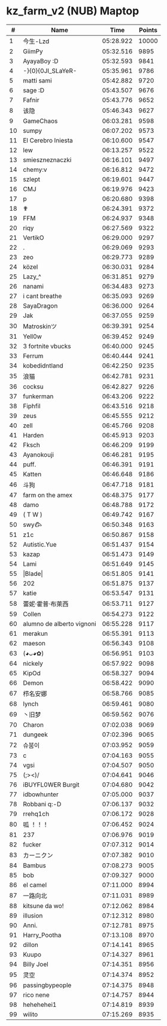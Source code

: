 # kz_farm_v2 (NUB) Maptop

|  # | Name | Time | Points |
|-------------- | -------------- | -------------- | -------------- | 
| 1 | 今生-Lzd | 05:28.922 | 10000 | 
| 2 | GiimPy | 05:32.516 | 9895 | 
| 3 | AyayaBoy :D | 05:32.593 | 9841 | 
| 4 | -}{0}{0JI_SLaYeR- | 05:35.961 | 9786 | 
| 5 | matti sami | 05:42.882 | 9720 | 
| 6 | sage :D | 05:43.507 | 9676 | 
| 7 | Fafnir | 05:43.776 | 9652 | 
| 8 | 该隐 | 05:46.343 | 9627 | 
| 9 | GameChaos | 06:03.281 | 9598 | 
| 10 | sumpy | 06:07.202 | 9573 | 
| 11 | El Cerebro Iniesta | 06:10.600 | 9547 | 
| 12 | lew | 06:13.257 | 9522 | 
| 13 | smieszneznaczki | 06:16.101 | 9497 | 
| 14 | chemy:v | 06:16.812 | 9472 | 
| 15 | szlept | 06:19.601 | 9447 | 
| 16 | CMJ | 06:19.976 | 9423 | 
| 17 | p | 06:20.680 | 9398 | 
| 18 | ✟ | 06:24.391 | 9372 | 
| 19 | FFM | 06:24.937 | 9348 | 
| 20 | riqy | 06:27.569 | 9322 | 
| 21 | VertikO | 06:29.000 | 9297 | 
| 22 | . | 06:29.069 | 9293 | 
| 23 | zeo | 06:29.773 | 9289 | 
| 24 | közel | 06:30.031 | 9284 | 
| 25 | Lazy_^ | 06:31.851 | 9279 | 
| 26 | nanami | 06:34.483 | 9273 | 
| 27 | i cant breathe | 06:35.093 | 9269 | 
| 28 | SayaDragon | 06:36.000 | 9264 | 
| 29 | Jak | 06:37.055 | 9259 | 
| 30 | Matroskinツ | 06:39.391 | 9254 | 
| 31 | Yell0w | 06:39.452 | 9249 | 
| 32 | 3 fortnite vbucks | 06:40.000 | 9245 | 
| 33 | Ferrum | 06:40.444 | 9241 | 
| 34 | kobedidntland | 06:42.250 | 9235 | 
| 35 | 浪猫 | 06:42.781 | 9231 | 
| 36 | cocksu | 06:42.827 | 9226 | 
| 37 | funkerman | 06:43.206 | 9222 | 
| 38 | Fiphfil | 06:43.516 | 9218 | 
| 39 | zeus | 06:45.555 | 9212 | 
| 40 | zell | 06:45.766 | 9208 | 
| 41 | Harden | 06:45.913 | 9203 | 
| 42 | Fksch | 06:46.209 | 9199 | 
| 43 | Ayanokouji | 06:46.281 | 9195 | 
| 44 | puff. | 06:46.391 | 9191 | 
| 45 | Katten | 06:46.648 | 9186 | 
| 46 | 斗狗 | 06:47.718 | 9181 | 
| 47 | farm on the amex | 06:48.375 | 9177 | 
| 48 | damo | 06:48.788 | 9172 | 
| 49 | ( T W ) | 06:49.742 | 9167 | 
| 50 | swy𐂃 | 06:50.348 | 9163 | 
| 51 | z1c | 06:50.867 | 9158 | 
| 52 | Autistic.Yue | 06:51.437 | 9154 | 
| 53 | kazap | 06:51.473 | 9149 | 
| 54 | Lami | 06:51.649 | 9145 | 
| 55 | \|Blade\| | 06:51.805 | 9141 | 
| 56 | 202 | 06:51.875 | 9137 | 
| 57 | katie | 06:53.547 | 9131 | 
| 58 | 蕾妮·霍普·布萊西 | 06:53.711 | 9127 | 
| 59 | Collen | 06:54.273 | 9122 | 
| 60 | alumno de alberto vignoni | 06:55.228 | 9117 | 
| 61 | merakun | 06:55.391 | 9113 | 
| 62 | maeson | 06:56.343 | 9108 | 
| 63 | (◕ᴗ◕✿) | 06:56.951 | 9103 | 
| 64 | nickely | 06:57.922 | 9098 | 
| 65 | KipOd | 06:58.327 | 9094 | 
| 66 | Demon | 06:58.422 | 9090 | 
| 67 | 栉名安娜 | 06:58.766 | 9085 | 
| 68 | lynch | 06:59.461 | 9080 | 
| 69 | 丶旧梦 | 06:59.562 | 9076 | 
| 70 | Charon | 07:02.038 | 9069 | 
| 71 | dungeek | 07:02.396 | 9065 | 
| 72 | 슈붐이 | 07:03.952 | 9059 | 
| 73 | c | 07:04.163 | 9055 | 
| 74 | vgsi | 07:04.507 | 9050 | 
| 75 | (;><)/ | 07:04.641 | 9046 | 
| 76 | iBUYFL0WER Burgit | 07:04.680 | 9042 | 
| 77 | idbowhunter | 07:05.000 | 9037 | 
| 78 | Robbani q:-D | 07:06.137 | 9032 | 
| 79 | rrehq1ch | 07:06.172 | 9028 | 
| 80 | 呱 ！！！ | 07:06.452 | 9024 | 
| 81 | 237 | 07:06.976 | 9019 | 
| 82 | fucker | 07:07.312 | 9014 | 
| 83 | カーニクン | 07:07.382 | 9010 | 
| 84 | Bambus | 07:08.273 | 9005 | 
| 85 | bob | 07:09.327 | 9000 | 
| 86 | el camel | 07:11.000 | 8994 | 
| 87 | 一路向北 | 07:11.031 | 8989 | 
| 88 | kitsune da wo! | 07:12.062 | 8984 | 
| 89 | illusion | 07:12.312 | 8980 | 
| 90 | Anni. | 07:12.781 | 8975 | 
| 91 | Harry_Pootha | 07:13.108 | 8970 | 
| 92 | dillon | 07:14.141 | 8965 | 
| 93 | Kuupo | 07:14.327 | 8961 | 
| 94 | Billy Joel | 07:14.351 | 8956 | 
| 95 | 灵空 | 07:14.374 | 8952 | 
| 96 | passingbypeople | 07:14.375 | 8948 | 
| 97 | rico nene | 07:14.757 | 8944 | 
| 98 | hehehehei1 | 07:14.819 | 8939 | 
| 99 | wilito | 07:15.269 | 8935 | 

